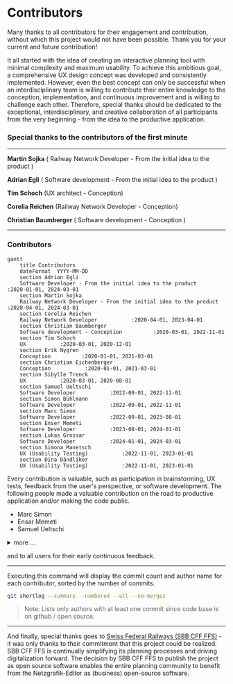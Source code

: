 # Contributors

Many thanks to all contributors for their engagement and contribution, without which this project
would not have been possible. Thank you for your current and future contribution!

It all started with the idea of creating an interactive planning tool with minimal complexity and
maximum usability. To achieve this ambitious goal, a comprehensive UX design concept was developed
and consistently implemented. However, even the best concept can only be successful when an
interdisciplinary team is willing to contribute their entire knowledge to the conception,
implementation, and continuous improvement and is willing to challenge each other. Therefore,
special thanks should be dedicated to the exceptional, interdisciplinary, and creative collaboration
of all participants from the very beginning - from the idea to the productive application.

### Special thanks to the contributors of the first minute

---

**Martin Sojka** ( Railway Network Developer - From the initial
idea to the product )

**Adrian Egli** ( Software development - From the initial idea to the product )

**Tim Schoch** (UX architect - Conception)

**Corelia Reichen** (Railway Network Developer - Conception)

**Christian Baumberger** ( Software development - Conception )

---

### Contributors

```mermaid
gantt
    title Contributors
    dateFormat  YYYY-MM-DD
    section Adrian Egli
    Software Developer - From the initial idea to the product           :2020-01-01, 2024-03-01
    section Martin Sojka
    Railway Network Developer - From the initial idea to the product :2020-04-01, 2024-03-01
    section Corelia Reichen
    Railway Network Developer           :2020-04-01, 2023-04-01
    section Christian Baumberger
    Software development - Conception          :2020-03-01, 2022-11-01
    section Tim Schoch 
    UX           :2020-03-01, 2020-12-01
    section Erik Nygren 
    Conception          :2020-01-01, 2021-03-01
    section Christian Eichenberger 
    Conception           :2020-01-01, 2021-03-01
    section Sibylle Trenck 
    UX           :2020-03-01, 2020-08-01
    section Samuel Ueltschi 
    Software Developer           :2022-09-01, 2022-11-01
    section Simon Bühlmann 
    Software Developer           :2022-09-01, 2022-11-01
    section Marc Simon
    Software Developer           :2022-09-01, 2023-08-01
    section Enser Memeti
    Software Developer           :2023-08-01, 2024-01-01
    section Lukas Grossar
    Software Developer           :2024-01-01, 2024-03-01
    section Simona Manetsch
    UX (Usability Testing)           :2022-11-01, 2023-01-01
    section Dina Dändliker
    UX (Usability Testing)           :2022-11-01, 2023-01-01

```


Every contribution is valuable, such as participation in brainstorming, UX tests, feedback from the
user's perspective, or software development. The following people made a valuable contribution on
the road to productive application and/or making the code public.

- Marc Simon
- Ensar Memeti
- Samuel Ueltschi

<details>
<summary>more ... </summary>

<br>

- Simon Bühlmann
- Erik Nygren
- Christian Eichenberger
- Sibylle Trenck
- Simona Manetsch
- Dina Dändliker
- Pauline Windey
- Mahalia Stephan
- Peter Keller
- Lukas Grossar
- Christian Zosel
- Lukas Spirig [angular.app.sbb.ch](https://angular.app.sbb.ch/)

</details>

and to all users for their early continuous feedback.

---

Executing this command will display the commit count and author name for each contributor, sorted by
the number of commits.

```bash
git shortlog --summary --numbered --all --no-merges
```

> Note: Lists only authors with at least one commit since code base is on github / open source.

---

And finally, special thanks goes to [Swiss Federal Railways (SBB CFF FFS)](https://www.sbb.ch) - it
was only thanks to their commitment that this project could be realized. SBB CFF FFS is continually
simplifying its planning processes and driving digitalization forward. The decision by SBB CFF FFS
to publish the project as open source software enables the entire planning community to benefit from
the Netzgrafik-Editor as (business) open-source software.
